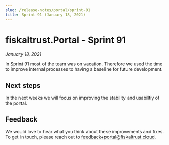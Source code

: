 ```yaml
---
slug: /release-notes/portal/sprint-91
title: Sprint 91 (January 18, 2021)
---
```


# fiskaltrust.Portal - Sprint 91
_January 18, 2021_

In Sprint 91 most of the team was on vacation. Therefore we used the time to improve internal processes to having a baseline for future development.

## Next steps
In the next weeks we will focus on improving the stability and usabiltiy of the portal.

## Feedback
We would love to hear what you think about these improvements and fixes. To get in touch, please reach out to [feedback+portal@fiskaltrust.cloud](mailto:feedback+portal@fiskaltrust.cloud).